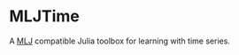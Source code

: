 MLJTime
======

A [MLJ](https://github.com/alan-turing-institute/MLJ.jl) compatible Julia toolbox for learning with
time series.
